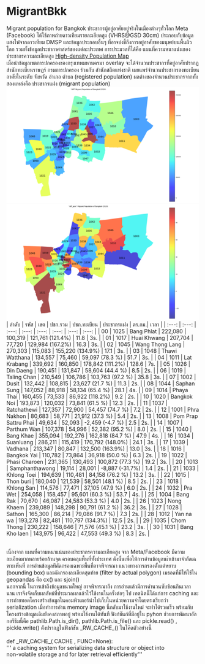 # MigrantBkk
Migrant population for Bangkok
ประชากรผู้อยู่อาศัยอยู่จริงในเมืองต่างๆทั่วโลก 
Meta (Facebook) ได้ใช้ภาพถ่ายดาวเทียมรายละเอียดสูง (VHRS@GSD 30cm) ประกอบกับข้อมูลแสงไฟจากดาวเทียม DMSP และข้อมูลประกอบอื่นๆ ที่อาจบ่งชี้ถึงการอยู่อาศัยของมนุษย์บนพื้นผิวโลก รวมทั้งข้อมูลประชากาศาสตร์ของแต่ละประเทศ การประมวลที่ได้คือ แผนที่ความหนาแน่นของประชากรความละเอียดสูง [High-density Population Map](https://dataforgood.facebook.com/dfg/tools/high-resolution-population-density-maps)<br/>
   เมื่อนำข้อมูลเขตการปกครองของกรุงเทพมหานครมา overlay จะได้จำนวนประชากรที่อยู่อาศัยปรากฏ  สำนักทะเบียนราษฏร์ กรมการปกครอง ร่วมกับ สำนักสถิตแห่งชาติ เผยแพร่จำนวนประชากรลงทะเบียนอาศัยในระดับ จังหวัด อำเภอ ตำบล (registered population)  ผลต่างของจำนวนประชากรจากทั้งสองแหล่งคือ ประชากรแฝง (migrant population)
<br/>
![จำนวนประชากรแฝงรายเขตของกรุงเทพมหานคร](CACHE/MigrantBKK_diff.png?raw=true "Title")
<br/>
![สัดส่วน % ประชากรแฝงรายเขตของกรุงเทพมหานคร](CACHE/MigrantBKK_diff_perc.png?raw=true "Title")
<br/>
| ลำดับ | รหัส  |        เขต           |  ปชก.รวม | ปชก.ทะเบียน |   ประชากรแฝง    | ตร.กม.| เวลา |
| :---: | :---: | :---: | :---: | :---: | :---: | :---: | :---: | 
| 00 | 1025   | Bang Phlat           |  222,080 |  100,319 |  121,761 (121.4%) |  11.8 | 3s. |
| 01 | 1017   | Huai Khwang          |  207,704 |   77,720 |  129,984 (167.2%) |  16.3 | 3s. |
| 02 | 1045   | Wang Thong Lang      |  270,303 |  115,083 |  155,220 (134.9%) |  17.1 | 3s. |
| 03 | 1048   | Thawi Watthana       |  134,557 |   75,460 |   59,097 (78.3 %) |  51.7 | 3s. |
| 04 | 1011   | Lat Krabang          |  339,692 |  160,850 |  178,842 (111.2%) | 128.6 | 7s. |
| 05 | 1026   | Din Daeng            |  190,451 |  131,847 |   58,604 (44.4 %) |   8.5 | 2s. |
| 06 | 1019   | Taling Chan          |  210,549 |  106,786 |  103,763 (97.2 %) |  35.8 | 3s. |
| 07 | 1002   | Dusit                |  132,442 |  108,815 |   23,627 (21.7 %) |  11.3 | 2s. |
| 08 | 1044   | Saphan Sung          |  147,052 |   88,918 |   58,134 (65.4 %) |  28.1 | 4s. |
| 09 | 1014   | Phaya Thai           |  160,455 |   73,533 |   86,922 (118.2%) |   9.2 | 2s. |
| 10 | 1020   | Bangkok Noi          |  193,873 |  120,032 |   73,841 (61.5 %) |  12.3 | 2s. |
| 11 | 1037   | Ratchathewi          |  127,357 |   72,900 |   54,457 (74.7 %) |   7.2 | 2s. |
| 12 | 1001   | Phra Nakhon          |   80,683 |   58,771 |   21,912 (37.3 %) |   5.4 | 2s. |
| 13 | 1008   | Pom Prap Sattru Phai |   49,634 |   52,093 |   -2,459 (-4.7 %) |   2.5 | 2s. |
| 14 | 1007   | Parthum Wan          |  107,378 |   54,996 |   52,382 (95.2 %) |   8.0 | 2s. |
| 15 | 1040   | Bang Khae            |  355,094 |  192,276 |  162,818 (84.7 %) |  47.9 | 4s. |
| 16 | 1034   | Suanluang            |  286,211 |  115,419 |  170,792 (148.0%) |  24.1 | 3s. |
| 17 | 1039   | Vadhana              |  213,347 |   80,847 |  132,500 (163.9%) |  13.0 | 3s. |
| 18 | 1016   | Bangkok Yai          |  110,782 |   73,864 |   36,918 (50.0 %) |   6.3 | 2s. |
| 19 | 1022   | Phasi Charoen        |  231,365 |  130,493 |  100,872 (77.3 %) |  19.2 | 3s. |
| 20 | 1013   | Samphanthawong       |   19,114 |   28,001 |   -8,887 (-31.7%) |   1.4 | 2s. |
| 21 | 1033   | Khlong Toei          |  194,639 |  110,481 |   84,158 (76.2 %) |  13.2 | 3s. |
| 22 | 1015   | Thon buri            |  180,040 |  121,539 |   58,501 (48.1 %) |   8.5 | 2s. |
| 23 | 1018   | Khlong San           |  114,576 |   77,471 |   37,105 (47.9 %) |   6.0 | 2s. |
| 24 | 1032   | Pra Wet              |  254,058 |  158,457 |   95,601 (60.3 %) |  53.7 | 4s. |
| 25 | 1004   | Bang Rak             |   70,670 |   46,087 |   24,583 (53.3 %) |   4.0 | 2s. |
| 26 | 1023   | Nong Khaem           |  239,089 |  148,298 |   90,791 (61.2 %) |  36.2 | 3s. |
| 27 | 1028   | Sathon               |  165,300 |   86,214 |   79,086 (91.7 %) |   7.3 | 2s. |
| 28 | 1012   | Yan na wa            |  193,278 |   82,481 |  110,797 (134.3%) |  12.5 | 2s. |
| 29 | 1035   | Chom Thong           |  230,222 |  158,646 |   71,576 (45.1 %) |  23.2 | 3s. |
| 30 | 1031   | Bang Kho laen        |  143,975 |   96,422 |   47,553 (49.3 %) |   8.3 | 2s. |

<br/>
   เนื่องจาก แผนที่ความหนาแน่นของประชากรความละเอียดสูง จาก Meta/Facebook มีความละเอียดมากหลายร้อยล้านจุด ครอบคลุมพื้นที่ทั้งประเทศ ดังนั้นเพื่อให้การอ่านข้อมูลนเำเข้ามาจำกัดเฉฑาะเพื่นที่ การอ่านข้อมูลทีคัดกรองเฉพาะพื้นที่อาจพิจารณา แนวงทางการกรองตั้งแต่หยาบ (bounding box) และคัดกรองละเอียดสุดท้าย (filter by actual polygon) เมธอดที่มีให้ใช้ใน geopandas คือ cx() และ sjoin() <br/>
   นอกจากนี้ ในการเข้าถึงข้อมูลขนาดใหญ่ อาจพิจารณาถึง การอ่านแล้วมีการคำนวนซับซ้อนกินเวลานาน เราจึงจัดเก็บผลลัพธ์ที่ประมวลผลแล้วไว้ใช้งานในครั้งต่อๆ ไป เทตนิตนี้ได้แก่การ caching และการถ่ายทอดโครงสร้างข้อมูลในคอมพิวเตอร์นำไปเก็บในหน่วยความจำโดยตรงเรียกว่า serialization เมื่อทำการอ่าน memory image นี้กลับมาใช้งานใหม่ จะทำได้รวดเร็ว พร้อมกับโครงสร้างข้อมูลเดิมยังคงสภาพอยู่ พร้อมใช้งานได้ทันที ฟังก์ชันก์ที่มีอยู่ใน pyhon ช่วยการพัฒนาอัลกอรึธึมนี้คือ pathlib.Path.is_dir(), pathlib.Path.is_file() และ  pickle.read()  , pickle.write() ดังปรากฏในฟังก์ชัน _RW_CACHE_() ในโค๊ดตัวอย่างนี้<br/>
<br/>
def _RW_CACHE_( CACHE , FUNC=None): <br/>
    ''' a caching system for serializing data structure or object into <br/>
        non-volatile storage and for later retrieval efficiently'''  <br/>
        
